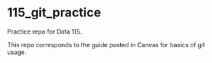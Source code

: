 # 115_git_practice

Practice repo for Data 115.

This repo corresponds to the guide posted in Canvas for basics of git usage.

